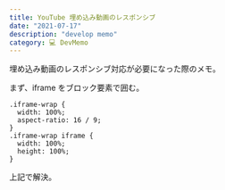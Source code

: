 ```yaml
---
title: YouTube 埋め込み動画のレスポンシブ
date: "2021-07-17"
description: "develop memo"
category: 💻 DevMemo
---
```


埋め込み動画のレスポンシブ対応が必要になった際のメモ。

まず、iframe をブロック要素で囲む。

```
.iframe-wrap {
  width: 100%;
  aspect-ratio: 16 / 9;
}
.iframe-wrap iframe {
  width: 100%;
  height: 100%;
}
```

上記で解決。

